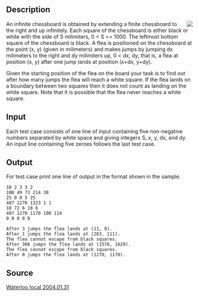 <h2>Description</h2><img src="images/1728_1.jpg" align="right"><p>An infinite chessboard is obtained by extending a finite chessboard to the right and up infinitely. Each square of the chessboard is either black or white with the side of S milimiters, 0 &lt; S &lt;= 1000. The leftmost bottom square of the chessboard is black. A flea is positioned on the chessboard at the point (x, y) (given in milimeters) and makes jumps by jumping dx milimeters to the right and dy milimiters up, 0 &lt; dx, dy, that is, a flea at position (x, y) after one jump lands at position (x+dx, y+dy). 
</p>Given the starting position of the flea on the board your task is to find out after how many jumps the flea will reach a white square. If the flea lands on a boundary between two squares then it does not count as landing on the white square. Note that it is possible that the flea never reaches a white square. 
<h2>Input</h2><p>Each test case consists of one line of input containing five non-negative numbers separated by white space and giving integers S, x, y, dx, and dy. An input line containing five zeroes follows the last test case.</p><h2>Output</h2><p>For test case print one line of output in the format shown in the sample. </p><pre><code class="language-input1">10 2 3 3 2
100 49 73 214 38
25 0 0 5 25
407 1270 1323 1 1
18 72 6 18 6
407 1270 1170 100 114
0 0 0 0 0
</code></pre><pre><code class="language-output1">After 3 jumps the flea lands at (11, 9).
After 1 jumps the flea lands at (263, 111).
The flea cannot escape from black squares.
After 306 jumps the flea lands at (1576, 1629).
The flea cannot escape from black squares.
After 0 jumps the flea lands at (1270, 1170).
</code></pre><h2>Source</h2><a href="searchproblem?field=source&amp;key=Waterloo+local+2004.01.31">Waterloo local 2004.01.31</a>